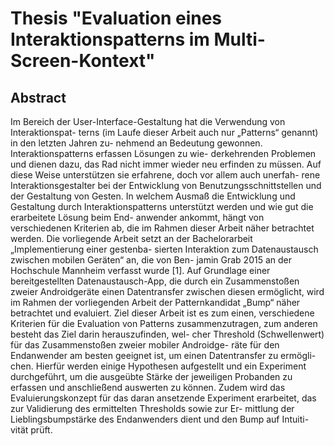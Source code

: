 # Thesis "Evaluation eines Interaktionspatterns im Multi-Screen-Kontext"

## Abstract
Im Bereich der User-Interface-Gestaltung hat die Verwendung von Interaktionspat-
terns (im Laufe dieser Arbeit auch nur „Patterns“ genannt) in den letzten Jahren zu-
nehmend an Bedeutung gewonnen. Interaktionspatterns erfassen Lösungen zu wie-
derkehrenden Problemen und dienen dazu, das Rad nicht immer wieder neu erfinden
zu müssen. Auf diese Weise unterstützen sie erfahrene, doch vor allem auch unerfah-
rene Interaktionsgestalter bei der Entwicklung von Benutzungsschnittstellen und der
Gestaltung von Gesten. In welchem Ausmaß die Entwicklung und Gestaltung durch
Interaktionspatterns unterstützt werden und wie gut die erarbeitete Lösung beim End-
anwender ankommt, hängt von verschiedenen Kriterien ab, die im Rahmen dieser
Arbeit näher betrachtet werden.
Die vorliegende Arbeit setzt an der Bachelorarbeit „Implementierung einer gestenba-
sierten Interaktion zum Datenaustausch zwischen mobilen Geräten“ an, die von Ben-
jamin Grab 2015 an der Hochschule Mannheim verfasst wurde [1]. Auf Grundlage
einer bereitgestellten Datenaustausch-App, die durch ein Zusammenstoßen zweier
Androidgeräte einen Datentransfer zwischen diesen ermöglicht, wird im Rahmen der
vorliegenden Arbeit der Patternkandidat „Bump“ näher betrachtet und evaluiert.
Ziel dieser Arbeit ist es zum einen, verschiedene Kriterien für die Evaluation von
Patterns zusammenzutragen, zum anderen besteht das Ziel darin herauszufinden, wel-
cher Threshold (Schwellenwert) für das Zusammenstoßen zweier mobiler Androidge-
räte für den Endanwender am besten geeignet ist, um einen Datentransfer zu ermögli-
chen. Hierfür werden einige Hypothesen aufgestellt und ein Experiment durchgeführt,
um die ausgeübte Stärke der jeweiligen Probanden zu erfassen und anschließend
auswerten zu können. Zudem wird das Evaluierungskonzept für das daran ansetzende
Experiment erarbeitet, das zur Validierung des ermittelten Thresholds sowie zur Er-
mittlung der Lieblingsbumpstärke des Endanwenders dient und den Bump auf Intuiti-
vität prüft.

